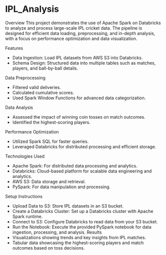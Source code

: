 # IPL_Analysis
Overview
This project demonstrates the use of Apache Spark on Databricks to analyze and process large-scale IPL cricket data. The pipeline is designed for efficient data loading, preprocessing, and in-depth analysis, with a focus on performance optimization and data visualization.

Features
+ Data Ingestion: Load IPL datasets from AWS S3 into Databricks.
+ Schema Design: Structured data into multiple tables such as matches, players, and ball-by-ball details.

Data Preprocessing
- Filtered valid deliveries.
- Calculated cumulative scores.
- Used Spark Window Functions for advanced data categorization.

Data Analysis
- Assessed the impact of winning coin tosses on match outcomes.
- Identified the highest-scoring players.

Performance Optimization
- Utilized Spark SQL for faster queries.
- Leveraged Databricks for distributed processing and efficient storage.

Technologies Used
- Apache Spark: For distributed data processing and analytics.
- Databricks: Cloud-based platform for scalable data engineering and analytics.
- AWS S3: Data storage and retrieval.
- PySpark: For data manipulation and processing.
  
Setup Instructions
- Upload Data to S3: Store IPL datasets in an S3 bucket.
- Create a Databricks Cluster: Set up a Databricks cluster with Apache Spark runtime.
- Connect to S3: Configure Databricks to read data from your S3 bucket.
- Run the Notebook: Execute the provided PySpark notebook for data ingestion, processing, and analysis.
Results
- Visualizations showing trends and key insights from IPL matches.
- Tabular data showcasing the highest-scoring players and match outcomes based on toss decisions.
